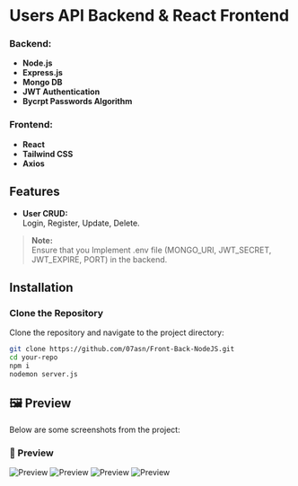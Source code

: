 # Users API Backend & React Frontend

### Backend:
- **Node.js**
- **Express.js**
- **Mongo DB**
- **JWT Authentication**
- **Bycrpt Passwords Algorithm**


### Frontend:
- **React**
- **Tailwind CSS**
- **Axios**

## Features

- **User CRUD:**  
  Login, Register, Update, Delete.

> **Note:**  
> Ensure that you Implement .env file (MONGO_URI, JWT_SECRET, JWT_EXPIRE, PORT) in the backend.

## Installation

### Clone the Repository

Clone the repository and navigate to the project directory:

```bash
git clone https://github.com/07asn/Front-Back-NodeJS.git
cd your-repo
npm i
nodemon server.js
```

## 🖼️ Preview  
Below are some screenshots from the project:

### 📸 Preview  
![Preview ](https://drive.google.com/uc?export=view&id=1RmrIhV2GVw5hY7J9_7bIXGPXMikCujtC)
![Preview ](https://drive.google.com/uc?export=view&id=1q1ti2u7xlouAt6UkTRSROqEGCCGq8tj5)
![Preview ](https://drive.google.com/uc?export=view&id=1YW6aA9Xw5mRzM5wcjoiJmqS6rPnk3UsL)
![Preview ](https://drive.google.com/uc?export=view&id=1ZDbP_1MYUXVIJ42St4VmRpV8qLtjYWKX)

